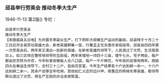 ### 邱县举行劳英会  推动冬季大生产

1946-11-13
第2版()
专栏：

    邱县举行劳英会
    推动冬季大生产
    【本报威县五日电】为开展冬季副业生产，打下明年大规模生产运动的基础，邱县特于十月二十三日召开全县劳动英雄大会，新老英雄群集一堂，行署孟主任夫唐亦亲临指导。邱县自四四年第一次劳英会后，两年来又涌出一批新的英雄，在新老英雄的领导下，人民渡过了灾荒，生活蒸蒸日上。如三区恒庄曹修培领导的互助组，两年来增地一顷四十三亩，增牛七头，宅子两处，每户都由贫农转为中农，今年秋麦收粮每人合八口袋，每户一千斤棉花，今年收的足够用两年。西姚四头在秦运生领导下，全村三十二户，皆由穷变富，今年生产结果有十户达到耕一余一，十六户达到耕二余一，其余户足够全年吃用。其他如仁义庄的边兴甲，南重庄的杨继先等英雄，都领导群众渡过了灾荒，用生产互助的办法发家致富。
